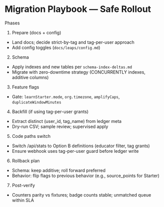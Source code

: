 # Migration Playbook — Safe Rollout

Phases

1. Prepare (docs + config)

- Land docs; decide strict-by-tag and tag-per-user approach
- Add config toggles (`docs/leaps/config.md`)

2. Schema

- Apply indexes and new tables per `schema-index-deltas.md`
- Migrate with zero-downtime strategy (CONCURRENTLY indexes, additive columns)

3. Feature flags

- Gate: `learnStarter.mode`, `org.timezone`, `amplifyCaps`, `duplicateWindowMinutes`

4. Backfill (if using tag-per-user grants)

- Extract distinct (user_id, tag_name) from ledger meta
- Dry-run CSV; sample review; supervised apply

5. Code paths switch

- Switch /api/stats to Option B definitions (educator filter, tag grants)
- Ensure webhook uses tag-per-user guard before ledger write

6. Rollback plan

- Schema: keep additive; roll forward preferred
- Behavior: flip flags to previous behavior (e.g., source_points for Starter)

7. Post-verify

- Counters parity vs fixtures; badge counts stable; unmatched queue within SLA


